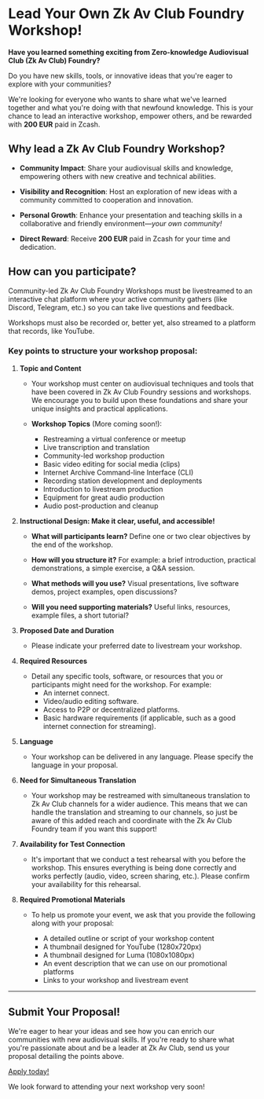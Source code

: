 # Lead Your Own Zk Av Club Foundry Workshop!

**Have you learned something exciting from Zero-knowledge Audiovisual Club (Zk Av Club) Foundry?**  

Do you have new skills, tools, or innovative ideas that you're eager to explore with your communities?  

We're looking for everyone who wants to share what we've learned together and what you're doing with that newfound knowledge. This is your chance to lead an interactive workshop, empower others, and be rewarded with **200 EUR** paid in Zcash.

## Why lead a Zk Av Club Foundry Workshop?

- **Community Impact**: Share your audiovisual skills and knowledge, empowering others with new creative and technical abilities. 

- **Visibility and Recognition**: Host an exploration of new ideas with a community committed to cooperation and innovation. 

- **Personal Growth**: Enhance your presentation and teaching skills in a collaborative and friendly environment—*your own community!* 

- **Direct Reward**: Receive **200 EUR** paid in Zcash for your time and dedication.

## How can you participate?

Community-led Zk Av Club Foundry Workshops must be livestreamed to an interactive chat platform where your active community gathers (like Discord, Telegram, etc.) so you can take live questions and feedback. 

Workshops must also be recorded or, better yet, also streamed to a platform that records, like YouTube.

### Key points to structure your workshop proposal:

1. **Topic and Content** 

   - Your workshop must center on audiovisual techniques and tools that have been covered in Zk Av Club Foundry sessions and workshops. We encourage you to build upon these foundations and share your unique insights and practical applications. 
   
   - **Workshop Topics** (More coming soon!): 
   
     - Restreaming a virtual conference or meetup 
     - Live transcription and translation 
     - Community-led workshop production 
     - Basic video editing for social media (clips) 
     - Internet Archive Command-line Interface (CLI) 
     - Recording station development and deployments 
     - Introduction to livestream production 
     - Equipment for great audio production 
     - Audio post-production and cleanup 
     
2. **Instructional Design: Make it clear, useful, and accessible!** 

   - **What will participants learn?** Define one or two clear objectives by the end of the workshop. 
   
   - **How will you structure it?** For example: a brief introduction, practical demonstrations, a simple exercise, a Q&A session. 
   
   - **What methods will you use?** Visual presentations, live software demos, project examples, open discussions? 
   
   - **Will you need supporting materials?** Useful links, resources, example files, a short tutorial?

3. **Proposed Date and Duration** 

   - Please indicate your preferred date to livestream your workshop.

4. **Required Resources** 

   - Detail any specific tools, software, or resources that you or participants might need for the workshop. For example:
     - An internet connect.
     - Video/audio editing software.
     - Access to P2P or decentralized platforms. 
     - Basic hardware requirements (if applicable, such as a good internet connection for streaming).

5. **Language** 

   - Your workshop can be delivered in any language. Please specify the language in your proposal.

6. **Need for Simultaneous Translation** 

   - Your workshop may be restreamed with simultaneous translation to Zk Av Club channels for a wider audience. This means that we can handle the translation and streaming to our channels, so just be aware of this added reach and coordinate with the Zk Av Club Foundry team if you want this support! 

7. **Availability for Test Connection** 

   - It's important that we conduct a test rehearsal with you before the workshop. This ensures everything is being done correctly and works perfectly (audio, video, screen sharing, etc.). Please confirm your availability for this rehearsal.

8. **Required Promotional Materials** 

   - To help us promote your event, we ask that you provide the following along with your proposal: 
   
     - A detailed outline or script of your workshop content 
     - A thumbnail designed for YouTube (1280x720px) 
     - A thumbnail designed for Luma (1080x1080px) 
     - An event description that we can use on our promotional platforms 
     - Links to your workshop and livestream event 

---

## Submit Your Proposal!

We're eager to hear your ideas and see how you can enrich our communities with new audiovisual skills. If you're ready to share what you're passionate about and be a leader at Zk Av Club, send us your proposal detailing the points above.

[Apply today!](https://app.formbricks.com/s/cme8iywslcm58v501xsjaz9l7) 

We look forward to attending your next workshop very soon!

